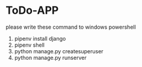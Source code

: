 # ToDo-APP
please write these command to windows powershell 
1. pipenv install django
2. pipenv shell
3. python manage.py createsuperuser
4. python manage.py runserver
